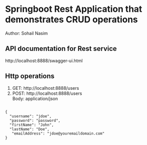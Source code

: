 <h1>Springboot Rest Application that demonstrates CRUD operations</h1>
Author: Sohail Nasim <BR />

<h2>API documentation for Rest service</h2>
http://localhost:8888/swagger-ui.html <BR />

<h2>Http operations</h2>

1. GET: http://localhost:8888/users <BR />
2. POST: http://localhost:8888/users <BR />
	Body: application/json<BR />
```

{
  "username": "jdoe",
  "password": "password",
  "firstName": "John",
  "lastName": "Doe",
   "emailAddress": "jdoe@youremaildomain.com"
}

```
	
	


